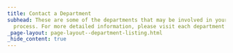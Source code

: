 ```yaml
---
title: Contact a Department
subhead: These are some of the departments that may be involved in your permitting
  process. For more detailed information, please visit each department’s page link.
_page-layout: page-layout--department-listing.html
_hide_content: true
---
```

